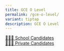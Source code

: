 ```yaml
---
title: GCE O Level
permalink: /gce-o-level/
variant: tiptap
description: GCE O Level
---
```

<p></p>
<div class="isomer-card-grid"><a rel="noopener noreferrer nofollow" href="/gce-o-level/gce-o-level-school-candidates/" class="isomer-card"><div class="isomer-card-body"><div class="isomer-card-title">👨🏻‍🎓 School Candidates</div><div class="isomer-card-link"> </div></div></a>
<a rel="noopener noreferrer nofollow" href="/gce-o-level/gce-o-level-private-candidates/" class="isomer-card">
<div class="isomer-card-body">
<div class="isomer-card-title">🙋🏻‍♀️ Private Candidates</div>
<div class="isomer-card-link"></div>
</div>
</a>
</div>
<p></p>